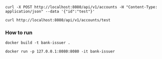 
`curl -X POST http://localhost:8080/api/v1/accounts -H "Content-Type: application/json" --data '{"id":"test"}'`

`curl http://localhost:8080/api/v1/accounts/test`

### How to run

`docker build -t bank-issuer .`

`docker run -p 127.0.0.1:8080:8080 -it bank-issuer`